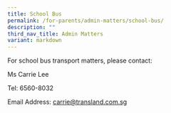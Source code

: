 ```yaml
---
title: School Bus
permalink: /for-parents/admin-matters/school-bus/
description: ""
third_nav_title: Admin Matters
variant: markdown
---
```

For school bus transport matters, please contact:

Ms Carrie Lee

Tel: 6560-8032

Email Address: [carrie@transland.com.sg](mailto:carrie@transland.com.sg)